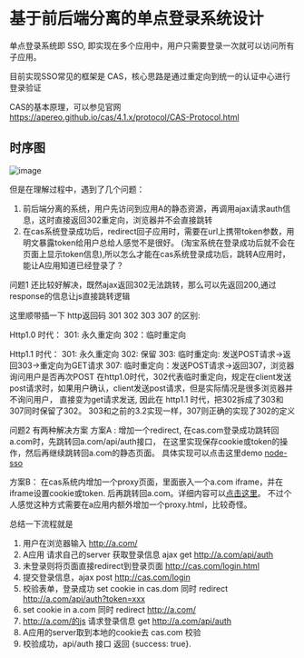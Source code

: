 # 基于前后端分离的单点登录系统设计

单点登录系统即 SSO, 即实现在多个应用中，用户只需要登录一次就可以访问所有子应用。

目前实现SSO常见的框架是 CAS，核心思路是通过重定向到统一的认证中心进行登录验证

CAS的基本原理，可以参见官网 https://apereo.github.io/cas/4.1.x/protocol/CAS-Protocol.html
## 时序图
![image](http://www.plantuml.com/plantuml/png/fPHBJzjQ4CVt_XGZrX3kXPsby12wkfjAhKINI9LpOeWBs96F3LbIjOBm20yL2WcXYAgKY9QG1L08ZtoPd6DxnLVes2U9RQ18LLaHpVy_P-OtCnwYbc9QzlIKb4o2z-qJ_t7WLXlUTXMIIKbIY6MOO5FL18M2BMLHgn4jg-WMyFCrzoZFYXK_b8g5kaQ6Hs5KDMTKiykFabYKrJUTpSgm7r2osJUA9DdGCm0fa44ytHQCwHdBobAvjrT946Ew5_nwj1d5Kl6z57g47tt___SQujfGAjuGojOp_V_qmGk3A9Pcw7BRHnGQEAUC2KqVDDMqPgh4IZv8crOV9DOD_DVK9ZAM196_jxEMK_f036DIKvkN1NQomygL-viLNZvsYjTUSJwczkPAplvXXwYtK63L4blVOFaQbeK6Thlb7Pp7FEpgWjNcsUr7jbZ0cBVtnQtUERVLvcMTxNvsQ-zPkSRsvYHLJuDVv2Du16J1xG_w3vCGYVGCf6G8v31kcDDHDkHtNAYMVfABUth6TrQH3illikjwt4CDz52LKfmNQftTCxvww3OsiSyEcx3FLC-0BGFD6BEHuiB2RSaE2kThwytwL_UWmWfRqT9jFm6HuTNBqR-6GrKBHe9UPMmycSlbnlJeya4ymI1kZI_AFOiIRuFdVuh6UNwTBUrt0o9plYyZA7PwvPxk1Rf_4o1W-W2XXQyxs9lvefX0eEjB0EvCw-YSapksje5re4piazjOuELzldtXRPy5-lx4S_lQoXEE8z9AoaSRd8tSneBDngyt1kB9AmwcWnuvC4M6Gp8gcOnOum2dr771ppl6RNk7CgbrHdovWR-yXHMyeN3HG4j7vCsR4dB5A2ylygqydpiAEoITfY0e0QXD22PvTefOjCYCB16n_sbOMceN9SY7D3id4pugKCINxFwcrEx-qNTg29tucVy5)

但是在理解过程中，遇到了几个问题：
1. 前后端分离的系统，用户先访问到应用A的静态资源，再调用ajax请求auth信息，这时直接返回302重定向，浏览器并不会直接跳转
2. 在cas系统登录成功后，redirect回子应用时，需要在url上携带token参数，用明文暴露token给用户总给人感觉不是很好。
   (淘宝系统在登录成功后就不会在页面上显示token信息),所以怎么才能在cas系统登录成功后，跳转A应用时，能让A应用知道已经登录了？

问题1 还比较好解决，既然ajax返回302无法跳转，那么可以先返回200,通过response的信息让js直接跳转逻辑

这里顺带插一下 http返回码 301 302 303 307 的区别:

Http1.0 时代：
301: 永久重定向
302：临时重定向 

Http1.1 时代：
301: 永久重定向
302: 保留
303: 临时重定向: 发送POST请求->返回303->重定向为GET请求
307: 临时重定向：发送POST请求->返回307，浏览器询问用户是否再次POST
在http1.0时代，302代表临时重定向，规定在client发送post请求时，如果用户确认，client发送post请求，但是实际情况是很多浏览器并不询问用户，
直接变为get请求发送, 因此在 http1.1 时代，把302拆成了303和307同时保留了302。
303和之前的3.2实现一样，307则正确的实现了302的定义

问题2 有两种解决方案
方案A : 增加一个redirect, 在cas.com登录成功跳转回a.com时，先跳转回a.com/api/auth接口，
        在这里实现保存cookie或token的操作，然后再继续跳转回a.com的静态页面。
        具体实现可以点击这里demo
        [node-sso](https://github.com/zycFran/node-sso)

方案B： 在cas系统内增加一个proxy页面，里面嵌入一个a.com iframe，并在iframe设置cookie或token.
        后再跳转回a.com。详细内容可以[点击这里](https://zhuanlan.zhihu.com/p/80556097)。
        不过个人感觉这种方式需要在a应用内额外增加一个proxy.html，比较奇怪。

总结一下流程就是
1. 用户在浏览器输入 http://a.com/
2. A应用 请求自己的server 获取登录信息 ajax get http://a.com/api/auth
3. 未登录则将页面直接redirect到登录页面 http://cas.com/login.html
4. 提交登录信息，ajax post http://cas.com/login
5. 校验表单，登录成功 set cookie in cas.dom 同时 redirect http://a.com/api/auth?token=xxx
6. set cookie in a.com 同时 redirect http://a.com/
7. http://a.com/的js 请求登录信息 get http://a.com/api/auth
8. A应用的server取到本地的cookie去 cas.com 校验
9. 校验成功，api/auth 接口 返回 {success: true}.

